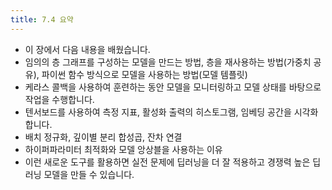 ```yaml
---
title: 7.4 요약
---
```


- 이 장에서 다음 내용을 배웠습니다.
- 임의의 층 그래프를 구성하는 모델을 만드는 방법, 층을 재사용하는 방법(가중치 공유), 파이썬 함수 방식으로 모델을 사용하는 방법(모델 템플릿)
- 케라스 콜백을 사용하여 훈련하는 동안 모델을 모니터링하고 모델 상태를 바탕으로 작업을 수행합니다.
- 텐서보드를 사용하여 측정 지표, 활성화 출력의 히스토그램, 임베딩 공간을 시각화합니다.
- 배치 정규화, 깊이별 분리 합성곱, 잔차 연결
- 하이퍼파라미터 최적화와 모델 앙상블을 사용하는 이유
- 이런 새로운 도구를 활용하면 실전 문제에 딥러닝을 더 잘 적용하고 경쟁력 높은 딥러닝 모델을 만들 수 있습니다.
